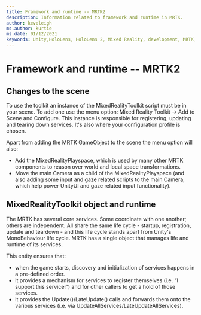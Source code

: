 ```yaml
---
title: Framework and runtime -- MRTK2
description: Information related to framework and runtime in MRTK.
author: keveleigh
ms.author: kurtie
ms.date: 01/12/2021
keywords: Unity,HoloLens, HoloLens 2, Mixed Reality, development, MRTK,
---
```


# Framework and runtime -- MRTK2

## Changes to the scene

To use the toolkit an instance of the MixedRealityToolkit script must be in your scene.
To add one use the menu option: Mixed Reality Toolkit -> Add to Scene and Configure. This
instance is responsible for registering, updating and tearing down services. It's also
where your configuration profile is chosen.

Apart from adding the MRTK GameObject to the scene the menu option will also:

- Add the MixedRealityPlayspace, which is used by many other MRTK components to reason over
  world and local space transformations.
- Move the main Camera as a child of the MixedRealityPlayspace (and also adding some input and gaze
  related scripts to the main Camera, which help power UnityUI and gaze related input
  functionality).

## MixedRealityToolkit object and runtime

The MRTK has several core services. Some coordinate with one another; others are independent.
All share the same life cycle - startup, registration, update and teardown - and this life
cycle stands apart from Unity's MonoBehaviour life cycle. MRTK has a single
object that manages life and runtime of its services.

This entity ensures that:

- when the game starts, discovery and initialization of services happens in a pre-defined order.
- it provides a mechanism for services to register themselves (i.e. “I support this service!”) and for other
  callers to get a hold of those services.
- it provides the Update()/LateUpdate() calls and forwards them onto the various services
  (i.e. via UpdateAllServices/LateUpdateAllServices).
